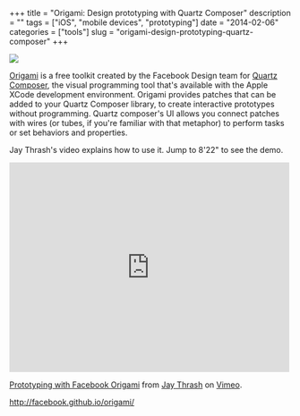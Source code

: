 +++
title = "Origami: Design prototyping with Quartz Composer"
description = ""
tags = ["iOS", "mobile devices", "prototyping"]
date = "2014-02-06"
categories = ["tools"]
slug = "origami-design-prototyping-quartz-composer"
+++


<div class="tool-screenshot mb1"><a href="http://facebook.github.io/origami/"><img id="bluga-thumbnail-2871" class="bluga-thumbnail custom" src="/media/bluga/
wt52f3db12a3a91_custom.jpg"/></a></div><p><a href="http://facebook.github.io/origami/">Origami</a> is a free toolkit created by the Facebook Design team for <a href="https://developer.apple.com/library/mac/documentation/graphicsimaging/conceptual/quartzcomposeruserguide/qc_editor/qc_editor.html">Quartz Composer</a>, the visual programming tool that's available with the Apple XCode development environment. Origami provides patches that can be added to your Quartz Composer library, to create interactive prototypes without programming. Quartz composer's UI allows you connect patches with wires (or tubes, if you're familiar with that metaphor) to perform tasks or set behaviors and properties.</p>
<p>Jay Thrash's video explains how to use it. Jump to 8'22" to see the demo. </p>
<p><iframe src="http://player.vimeo.com/video/85578380" width="500" height="375" frameborder="0" webkitallowfullscreen mozallowfullscreen allowfullscreen></iframe>
<p><a href="http://vimeo.com/85578380">Prototyping with Facebook Origami</a> from <a href="http://vimeo.com/jaythrash">Jay Thrash</a> on <a href="https://vimeo.com/">Vimeo</a>.</p>
  
<p><a href="http://facebook.github.io/origami/">http://facebook.github.io/origami/</a></p>
      
